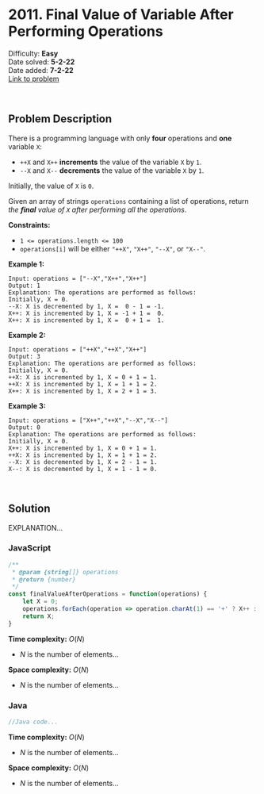 # 2011. Final Value of Variable After Performing Operations

Difficulty: **Easy**  
Date solved: **5-2-22**  
Date added: **7-2-22**  
[Link to problem](https://leetcode.com/problems/final-value-of-variable-after-performing-operations/)

<br>

## Problem Description

There is a programming language with only **four** operations and **one** variable `X`:
- `++X` and `X++` **increments** the value of the variable `X` by `1`.
- `--X` and `X--` **decrements** the value of the variable `X` by `1`.

Initially, the value of `X` is `0`.

Given an array of strings `operations` containing a list of operations, return *the **final** value of `X` after performing all the operations*.

**Constraints:**

- `1 <= operations.length <= 100`
- `operations[i]` will be either `"++X"`, `"X++"`, `"--X"`, or `"X--"`.

**Example 1:**

```
Input: operations = ["--X","X++","X++"]
Output: 1
Explanation: The operations are performed as follows:
Initially, X = 0.
--X: X is decremented by 1, X =  0 - 1 = -1.
X++: X is incremented by 1, X = -1 + 1 =  0.
X++: X is incremented by 1, X =  0 + 1 =  1.
```

**Example 2:**

```
Input: operations = ["++X","++X","X++"]
Output: 3
Explanation: The operations are performed as follows:
Initially, X = 0.
++X: X is incremented by 1, X = 0 + 1 = 1.
++X: X is incremented by 1, X = 1 + 1 = 2.
X++: X is incremented by 1, X = 2 + 1 = 3.
```

**Example 3:**

```
Input: operations = ["X++","++X","--X","X--"]
Output: 0
Explanation: The operations are performed as follows:
Initially, X = 0.
X++: X is incremented by 1, X = 0 + 1 = 1.
++X: X is incremented by 1, X = 1 + 1 = 2.
--X: X is decremented by 1, X = 2 - 1 = 1.
X--: X is decremented by 1, X = 1 - 1 = 0.
```

<br>

## Solution

EXPLANATION...

### **JavaScript**

```js
/**
 * @param {string[]} operations
 * @return {number}
 */
const finalValueAfterOperations = function(operations) {
    let X = 0;
    operations.forEach(operation => operation.charAt(1) == '+' ? X++ : X--);
    return X;
}
```

**Time complexity:** $O(N)$
- $N$ is the number of elements...

**Space complexity:** $O(N)$
- $N$ is the number of elements...

### **Java**

```java
//Java code...
```

**Time complexity:** $O(N)$
- $N$ is the number of elements...

**Space complexity:** $O(N)$
- $N$ is the number of elements...